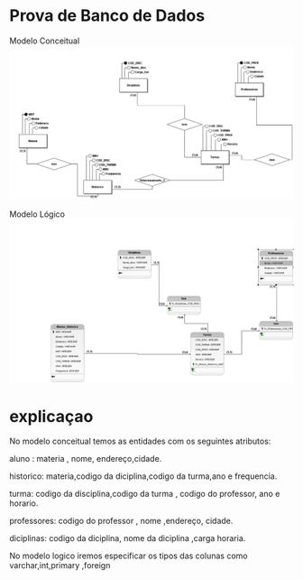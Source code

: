 # Prova de Banco de Dados
Modelo Conceitual
<img src="avaliacao_bamco de dados.png">

Modelo Lógico
<img src="provabancodedados.png">


#  explicaçao
No modelo conceitual temos as entidades com os seguintes atributos:

aluno : materia , nome, endereço,cidade.

historico:   materia,codigo da diciplina,codigo da turma,ano e frequencia.

turma: codigo da disciplina,codigo da turma , codigo do professor, ano e horario.

professores: codigo do professor , nome ,endereço, cidade.

diciplinas: codigo da diciplina, nome da diciplina ,carga horaria.

 No modelo logico iremos especificar os tipos das colunas como varchar,int,primary ,foreign

